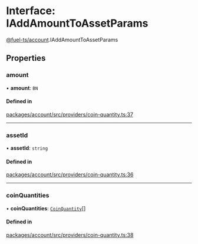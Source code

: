 # Interface: IAddAmountToAssetParams

[@fuel-ts/account](/api/Account/index.md).IAddAmountToAssetParams

## Properties

### amount

• **amount**: `BN`

#### Defined in

[packages/account/src/providers/coin-quantity.ts:37](https://github.com/FuelLabs/fuels-ts/blob/2df4d7e5/packages/account/src/providers/coin-quantity.ts#L37)

___

### assetId

• **assetId**: `string`

#### Defined in

[packages/account/src/providers/coin-quantity.ts:36](https://github.com/FuelLabs/fuels-ts/blob/2df4d7e5/packages/account/src/providers/coin-quantity.ts#L36)

___

### coinQuantities

• **coinQuantities**: [`CoinQuantity`](/api/Account/index.md#coinquantity)[]

#### Defined in

[packages/account/src/providers/coin-quantity.ts:38](https://github.com/FuelLabs/fuels-ts/blob/2df4d7e5/packages/account/src/providers/coin-quantity.ts#L38)
